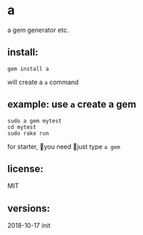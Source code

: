 # a
a gem generator etc.

## install:
    gem install a
will create a `a` command
## example: use `a` create a gem 
    sudo a gem mytest
    cd mytest
    sudo rake run
for starter,  you need just type `a gem` 



## license:
MIT
## versions:
2018-10-17 init